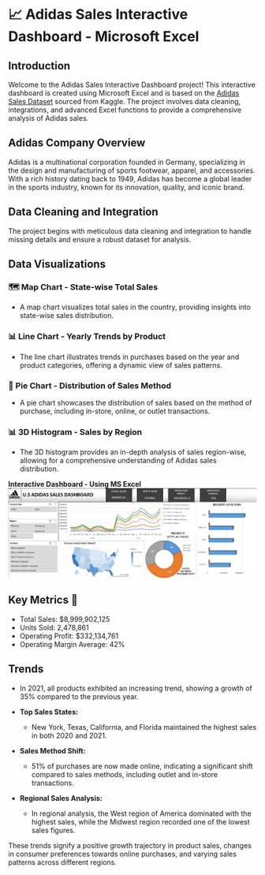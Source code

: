 # 📈 Adidas Sales Interactive Dashboard - Microsoft Excel

## Introduction

Welcome to the Adidas Sales Interactive Dashboard project! This interactive dashboard is created using Microsoft Excel and is based on the [Adidas Sales Dataset](https://www.kaggle.com/datasets/heemalichaudhari/adidas-sales-dataset/data) sourced from Kaggle. The project involves data cleaning, integrations, and advanced Excel functions to provide a comprehensive analysis of Adidas sales.

## Adidas Company Overview

Adidas is a multinational corporation founded in Germany, specializing in the design and manufacturing of sports footwear, apparel, and accessories. With a rich history dating back to 1949, Adidas has become a global leader in the sports industry, known for its innovation, quality, and iconic brand.

## Data Cleaning and Integration

The project begins with meticulous data cleaning and integration to handle missing details and ensure a robust dataset for analysis.

## Data Visualizations

### 🗺️ Map Chart - State-wise Total Sales
- A map chart visualizes total sales in the country, providing insights into state-wise sales distribution.

### 📊 Line Chart - Yearly Trends by Product
- The line chart illustrates trends in purchases based on the year and product categories, offering a dynamic view of sales patterns.

### 🥧 Pie Chart - Distribution of Sales Method
- A pie chart showcases the distribution of sales based on the method of purchase, including in-store, online, or outlet transactions.

### 📊 3D Histogram - Sales by Region
- The 3D histogram provides an in-depth analysis of sales region-wise, allowing for a comprehensive understanding of Adidas sales distribution.

**Interactive Dashboard - Using MS Excel**
![Interactive Dashboard](Adidas_Dashboard.png)

## Key Metrics 🚀

- Total Sales: $8,999,902,125
- Units Sold: 2,478,861
- Operating Profit: $332,134,761
- Operating Margin Average: 42%

## Trends

- In 2021, all products exhibited an increasing trend, showing a growth of 35% compared to the previous year.
  
- **Top Sales States:**
  - New York, Texas, California, and Florida maintained the highest sales in both 2020 and 2021.

- **Sales Method Shift:**
  - 51% of purchases are now made online, indicating a significant shift compared to sales methods, including outlet and in-store transactions.

- **Regional Sales Analysis:**
  - In regional analysis, the West region of America dominated with the highest sales, while the Midwest region recorded one of the lowest sales figures.

These trends signify a positive growth trajectory in product sales, changes in consumer preferences towards online purchases, and varying sales patterns across different regions.



